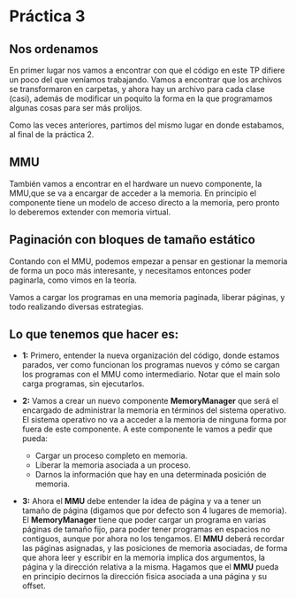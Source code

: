# Práctica 3

## Nos ordenamos

En primer lugar nos vamos a encontrar con que el código en este TP difiere un poco del que veníamos trabajando. Vamos a encontrar que los archivos se transformaron en carpetas, y ahora hay un archivo para cada clase (casi), además de modificar un poquito la forma en la que programamos algunas cosas para ser más prolijos.

Como las veces anteriores, partimos del mismo lugar en donde estabamos, al final de la práctica 2.

## MMU

También vamos a encontrar en el hardware un nuevo componente, la MMU,que se va a encargar de acceder a la memoria. En principio el componente tiene un modelo de acceso directo a la memoria, pero pronto lo deberemos extender con memoria virtual.

## Paginación con bloques de tamaño estático

Contando con el MMU, podemos empezar a pensar en gestionar la memoria de forma un poco más interesante, y necesitamos entonces poder paginarla, como vimos en la teoría.

Vamos a cargar los programas en una memoria paginada, liberar páginas, y todo realizando diversas estrategias.

## Lo que tenemos que hacer es:

- **1:** Primero, entender la nueva organización del código, donde estamos parados, ver como funcionan los programas nuevos y cómo se cargan los programas con el MMU como intermediario. Notar que el main solo carga programas, sin ejecutarlos.

- **2:** Vamos a crear un nuevo componente **MemoryManager** que será el encargado de administrar la memoria en términos del sistema operativo. El sistema operativo no va a acceder a la memoria de ninguna forma por fuera de este componente. A este componente le vamos a pedir que pueda:

  - Cargar un proceso completo en memoria.
  - Liberar la memoria asociada a un proceso.
  - Darnos la información que hay en una determinada posición de memoria.

- **3:** Ahora el **MMU** debe entender la idea de página y va a tener un tamaño de página (digamos que por defecto son 4 lugares de memoria). El **MemoryManager** tiene que poder cargar un programa en varias páginas de tamaño fijo, para poder tener programas en espacios no contiguos, aunque por ahora no los tengamos. El **MMU** deberá recordar las páginas asignadas, y las posiciones de memoria asociadas, de forma que ahora leer y escribir en la memoria implica dos argumentos, la página y la dirección relativa a la misma. Hagamos que el **MMU** pueda en principio decirnos la dirección fisica asociada a una página y su offset.
